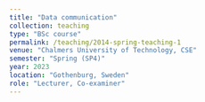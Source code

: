 ```yaml
---
title: "Data communication"
collection: teaching
type: "BSc course"
permalink: /teaching/2014-spring-teaching-1
venue: "Chalmers University of Technology, CSE"
semester: "Spring (SP4)"
year: 2023
location: "Gothenburg, Sweden"
role: "Lecturer, Co-examiner"
---
```



